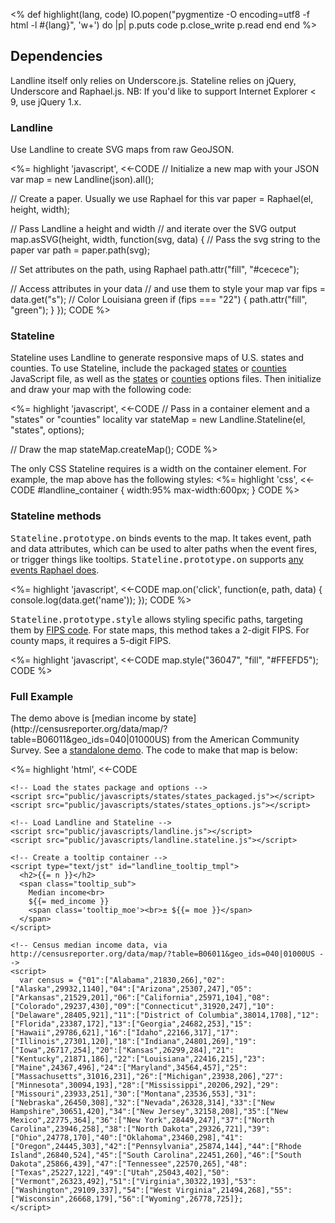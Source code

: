 <%
  def highlight(lang, code)
    IO.popen("pygmentize -O encoding=utf8 -f html -l #{lang}", 'w+') do |p|
      p.puts code
      p.close_write
      p.read
    end
  end
%>

## Dependencies

Landline itself only relies on Underscore.js. Stateline relies on jQuery, Underscore and Raphael.js. NB: If you'd like to support Internet Explorer < 9, use jQuery 1.x.

### Landline

Use Landline to create SVG maps from raw GeoJSON.

<%= highlight 'javascript', <<-CODE
// Initialize a new map with your JSON
var map = new Landline(json).all();

// Create a paper. Usually we use Raphael for this
var paper = Raphael(el, height, width);

// Pass Landline a height and width
// and iterate over the SVG output
map.asSVG(height, width, function(svg, data) {
  // Pass the svg string to the paper
  var path = paper.path(svg);

  // Set attributes on the path, using Raphael
  path.attr("fill", "#cecece");

  // Access attributes in your data
  // and use them to style your map
  var fips = data.get("s");
  // Color Louisiana green
  if (fips === "22") {
    path.attr("fill", "green");
  }
});
CODE
%>

### Stateline

Stateline uses Landline to generate responsive maps of U.S. states and counties. To use Stateline, include the packaged <a href="https://github.com/propublica/landline/blob/master/public/javascripts/states/states_packaged.js">states</a> or <a href="https://github.com/propublica/landline/blob/master/public/javascripts/counties/counties_packaged.js">counties</a> JavaScript file, as well as the <a href="https://github.com/propublica/landline/blob/master/public/javascripts/states/states_options.js">states</a> or <a href="https://github.com/propublica/landline/blob/master/public/javascripts/counties/counties_options.js">counties</a> options files. Then initialize and draw your map with the following code:

<%= highlight 'javascript', <<-CODE
// Pass in a container element and a "states" or "counties" locality
var stateMap = new Landline.Stateline(el, "states", options);

// Draw the map
stateMap.createMap();
CODE
%>

The only CSS Stateline requires is a width on the container element.
For example, the map above has the following styles:
<%= highlight 'css', <<-CODE
  #landline_container {
    width:95%
    max-width:600px;
  }
CODE
%>

### Stateline methods

<tt>Stateline.prototype.on</tt> binds events to the map. It takes event, path and data attributes, which can be used to alter paths when the event fires, or trigger things like tooltips. <tt>Stateline.prototype.on</tt> supports <a href="http://raphaeljs.com/reference.html">any events Raphael does</a>.

<%= highlight 'javascript', <<-CODE
map.on('click', function(e, path, data) {
    console.log(data.get('name'));
});
CODE
%>

<tt>Stateline.prototype.style</tt> allows styling specific paths, targeting them by [FIPS code](http://en.wikipedia.org/wiki/Federal_Information_Processing_Standards). For state maps, this method takes a 2-digit FIPS. For county maps, it requires a 5-digit FIPS.

<%= highlight 'javascript', <<-CODE
map.style("36047", "fill", "#FFEFD5");
CODE
%>

### Full Example

<div id="full_example"></div>
The demo above is [median income by state](http://censusreporter.org/data/map/?table=B06011&geo_ids=040|01000US) from the American Community Survey. See a <a href="demo-state.html">standalone demo</a>. The code to make that map is below:

<%= highlight 'html', <<-CODE
<!doctype html>
<html>
  <head>
    <style>
      #landline_container {
        width:95%;
        max-width:600px;
      }
      #landline_tooltip {
        position:absolute;
        background:rgba(222, 222, 222, 0.95);
        z-index:999999;
        font-family: Helvetica, Arial, sans-serif;
        font-weight:bold;
        font-size:12px;
        padding:5px;
        border-radius:2px;
        box-shadow:0 0 5px #444;
        display:none;
      }
      #landline_tooltip h2 {
        margin:0;
        padding:0;
        font-size:14px;
      }
      .tooltip_sub {
        font-size:12px;
        font-weight:normal;
        display:inline-block;
        line-height:14px;
      }
    </style>
    <!-- Bring your own copy of jQuery/Underscore/Raphael here -->
    <!-- To support IE < 9, include jQuery 1.x -->

    <!-- Load the states package and options -->
    <script src="public/javascripts/states/states_packaged.js"></script>
    <script src="public/javascripts/states/states_options.js"></script>

    <!-- Load Landline and Stateline -->
    <script src="public/javascripts/landline.js"></script>
    <script src="public/javascripts/landline.stateline.js"></script>
    
    <!-- Create a tooltip container -->
    <script type="text/jst" id="landline_tooltip_tmpl">
      <h2>{{= n }}</h2>
      <span class="tooltip_sub">
        Median income<br>
        ${{= med_income }}
        <span class='tooltip_moe'><br>± ${{= moe }}</span>
      </span>
    </script>

    <!-- Census median income data, via http://censusreporter.org/data/map/?table=B06011&geo_ids=040|01000US -->
    <script>
      var census = {"01":["Alabama",21830,266],"02":["Alaska",29932,1140],"04":["Arizona",25307,247],"05":["Arkansas",21529,201],"06":["California",25971,104],"08":["Colorado",29237,430],"09":["Connecticut",31920,247],"10":["Delaware",28405,921],"11":["District of Columbia",38014,1708],"12":["Florida",23387,172],"13":["Georgia",24682,253],"15":["Hawaii",29786,621],"16":["Idaho",22166,317],"17":["Illinois",27301,120],"18":["Indiana",24801,269],"19":["Iowa",26717,254],"20":["Kansas",26299,284],"21":["Kentucky",21871,186],"22":["Louisiana",22416,215],"23":["Maine",24367,496],"24":["Maryland",34564,457],"25":["Massachusetts",31016,231],"26":["Michigan",23938,206],"27":["Minnesota",30094,193],"28":["Mississippi",20206,292],"29":["Missouri",23933,251],"30":["Montana",23536,553],"31":["Nebraska",26450,308],"32":["Nevada",26328,314],"33":["New Hampshire",30651,420],"34":["New Jersey",32158,208],"35":["New Mexico",22775,364],"36":["New York",28449,247],"37":["North Carolina",23946,258],"38":["North Dakota",29326,721],"39":["Ohio",24778,170],"40":["Oklahoma",23460,298],"41":["Oregon",24445,303],"42":["Pennsylvania",25874,144],"44":["Rhode Island",26840,524],"45":["South Carolina",22451,260],"46":["South Dakota",25866,439],"47":["Tennessee",22570,265],"48":["Texas",25227,122],"49":["Utah",25043,402],"50":["Vermont",26323,492],"51":["Virginia",30322,193],"53":["Washington",29109,337],"54":["West Virginia",21494,268],"55":["Wisconsin",26668,179],"56":["Wyoming",26778,725]};
    </script>
  </head>
  <body>
    <div id="landline_container"></div>
    <script>
      $(function() {
        // Initialize the map
        var map = new Landline.Stateline("#landline_container", "states", options);
        
        // Set up the tooltip template
        var tmpl = _.template($("#landline_tooltip_tmpl").html());

        // Add tooltips, and cache the existing style
        // to put it back in place on mouseout
        map.on('mouseover', function(e, path, data) {
          data.existingStyle = (data.existingStyle || {});
          data.existingStyle["fill"]        = path.attr("fill");
          data.existingStyle["strokeWidth"] = path.attr("stroke-width");
          path.attr("fill", "#999").attr("stroke-width", 1);
        });

        map.on('mousemove', function(e, path, data) {
          $("#landline_tooltip").html(tmpl({
              n          : data.get('n'), 
              med_income : commaDelimit(census[data.fips][1]), 
              moe        : census[data.fips][2]
            })).css("left", e.pageX + 20).css("top", e.pageY + 20).show();
        });

        map.on('mouseout', function(e, path, data) {
          $("#landline_tooltip").hide();
          _(data.existingStyle).each(function(v, k) {
            path.attr(k, v);
          });
        });

        // Census data convenience functions
        var incomeColor = function(income) {
          if (income < 23768) return "rgb(237,248,233)";
          if (income < 27329) return "rgb(186,228,179)";
          if (income < 30891) return "rgb(116,196,118)";
          if (income < 34452) return "rgb(49,163,84)";
          return "rgb(0,109,44)";
        };

        var commaDelimit = function(a){
          return _.isNumber(a) ? a.toString().replace(/(\d)(?=(\d\d\d)+(?!\d))/g,"$1,") : "";
        };

        // Color states by income level
        _(census).each(function(ary, fips) {
          map.style(fips, "fill", incomeColor(ary[1]));
        })

        // Draw the map
        map.createMap();
      });
    </script>

    <div id="landline_tooltip"></div>
  </body>
</html>
CODE
%>

## Custom Maps

Stateline can currently create custom county maps for specific states, or any other collection of counties, such as New York City boroughs. To create a custom map, create your own package file (so the map only draws the counties you need) and options file (in case you want to adjust any settings).

To create your own package file, begin with the template below. Here is an example <a href="https://github.com/propublica/landline/blob/master/public/javascripts/nyc/boroughs_packaged.js">NYC boroughs</a> package file.

<%= highlight 'javascript', <<-CODE
(function() {
  window.StatelineCounties = {};
  window.StatelineCounties.contiguous = {"type":"FeatureCollection","features":[
    // Each object represents one county, create as many as you need
    {"type":"Feature","geometry":{
        // Polygon or MultiPolygon
        "type":"MultiPolygon",
        "coordinates": [YOUR COORDINATES HERE]
      },
      "properties":{
        "s":"36", // state fips
        "c":"085", // county fips
        "n":"Staten Island" // county name, which will be displayed on the map
        "countyName":"Richmond", // add additional properties as desired
        "gid":null,
        "BoroCode":5,
      }
    },
    {"type":"Feature","geometry":{
        "type":"MultiPolygon",
        "coordinates": [YOUR COORDINATES HERE]
      },
      "properties":{
        "s":"36",
        "c":"061",
        "n":"Manhattan",
        "countyName":"New York",
        "gid":null,
        "BoroCode":1
      }
    }
  ]}
})(window);
CODE
%>

To create your own options file, begin with the template below. Here is an example <a href="https://github.com/propublica/landline/blob/master/public/javascripts/nyc/boroughs_options.js">NYC boroughs</a> options file.

<%= highlight 'javascript', <<-CODE
var options = {
  defaultStyle : {
    "fill" : "#cecece",
    "stroke-width" : 0.5,
    "stroke" : "#ffffff",
    "stroke-linejoin" : "bevel"
  },
  containers : {
    "contiguous" : {el : "landline_contiguous"}
  },
  main : {
    heightMultiplier : 1
  },
  extensions : {
    "contiguous" : {
      widthMultiplier : 1,
      heightMultiplier : 1,
      top    : "0%",
      left   : 0.0
    }
  }
}
CODE
%>

View our <a href="demo-nyc.html">NYC Borough Map demo</a>.

## Changelog

### 0.1.1

* Multiple maps per page

### 0.1.0

* Easier creation of custom maps by county.
* Extracted options into a separate file so users can change map width, height and custom containers without changing the source code.
* Default map styling also extracted out to options.

### 0.0.0

* Initial Release

## License

Copyright (c) 2014, ProPublica

Permission is hereby granted, free of charge, to any person obtaining a copy
of this software and associated documentation files (the "Software"), to deal
in the Software without restriction, including without limitation the rights
to use, copy, modify, merge, publish, distribute, sublicense, and/or sell
copies of the Software, and to permit persons to whom the Software is furnished
to do so, subject to the following conditions:

The above copyright notice and this permission notice shall be included in all
copies or substantial portions of the Software.

THE SOFTWARE IS PROVIDED "AS IS", WITHOUT WARRANTY OF ANY KIND, EXPRESS OR
IMPLIED, INCLUDING BUT NOT LIMITED TO THE WARRANTIES OF MERCHANTABILITY,
FITNESS FOR A PARTICULAR PURPOSE AND NONINFRINGEMENT. IN NO EVENT SHALL THE
AUTHORS OR COPYRIGHT HOLDERS BE LIABLE FOR ANY CLAIM, DAMAGES OR OTHER
LIABILITY, WHETHER IN AN ACTION OF CONTRACT, TORT OR OTHERWISE, ARISING
FROM, OUT OF OR IN CONNECTION WITH THE SOFTWARE OR THE USE OR OTHER DEALINGS
IN THE SOFTWARE.

_Landline is a project of ProPublica._
